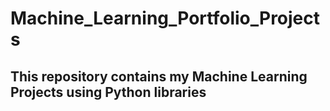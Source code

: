 # Machine_Learning_Portfolio_Projects

## This repository contains my Machine Learning Projects using Python libraries
